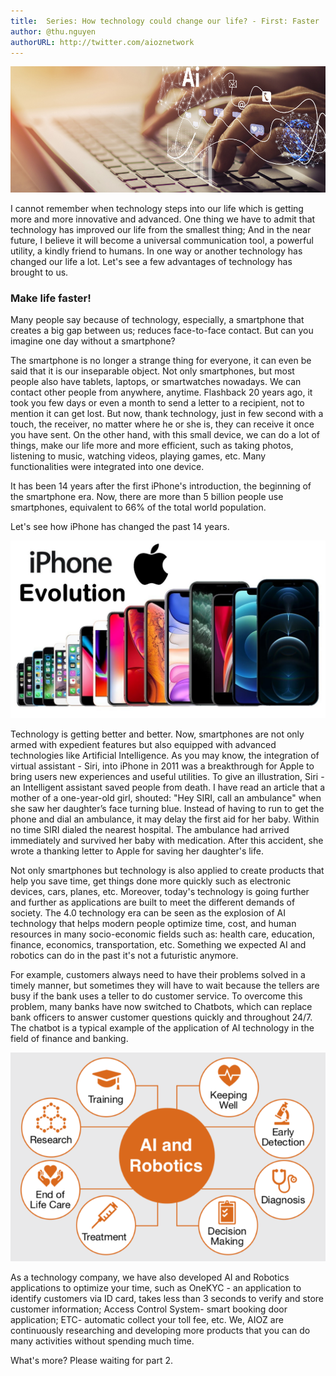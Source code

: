 ```yaml
---
title:  Series: How technology could change our life? - First: Faster
author: @thu.nguyen
authorURL: http://twitter.com/aioznetwork
---
```


![assets/2021-06-04-faster/pros-and-cons-of-technology.png](assets/2021-06-04-faster/pros-and-cons-of-technology.png)
<!--truncate-->
I cannot remember when technology steps into our life which is getting more and more innovative and advanced. One thing we have to admit that technology has improved our life from the smallest thing; And in the near future, I believe it will become a universal communication tool, a powerful utility, a kindly friend to humans. In one way or another technology has changed our life a lot. Let's see a few advantages of technology has brought to us.

### Make life faster!

Many people say because of technology, especially, a smartphone that creates a big gap between us; reduces face-to-face contact. But can you imagine one day without a smartphone?  

The smartphone is no longer a strange thing for everyone, it can even be said that it is our inseparable object. Not only smartphones, but most people also have tablets, laptops, or smartwatches nowadays. We can contact other people from anywhere, anytime. Flashback 20 years ago, it took you few days or even a month to send a letter to a recipient, not to mention it can get lost. But now, thank technology, just in few second with a touch, the receiver, no matter where he or she is, they can receive it once you have sent. On the other hand, with this small device, we can do a lot of things, make our life more and more efficient, such as taking photos, listening to music, watching videos, playing games, etc. Many functionalities were integrated into one device.

It has been 14 years after the first iPhone's introduction, the beginning of the smartphone era. Now, there are more than 5 billion people use smartphones, equivalent to 66% of the total world population.

Let's see how iPhone has changed the past 14 years.

![assets/2021-06-04-faster/maxresdefault.jpeg](assets/2021-06-04-faster/maxresdefault.jpeg)

Technology is getting better and better. Now, smartphones are not only armed with expedient features but also equipped with advanced technologies like Artificial Intelligence. As you may know, the integration of virtual assistant - Siri, into iPhone in 2011 was a breakthrough for Apple to bring users new experiences and useful utilities. To give an illustration, Siri - an Intelligent assistant saved people from death. I have read an article that a mother of a one-year-old girl, shouted: "Hey SIRI, call an ambulance" when she saw her daughter’s face turning blue. Instead of having to run to get the phone and dial an ambulance, it may delay the first aid for her baby. Within no time SIRI dialed the nearest hospital. The ambulance had arrived immediately and survived her baby with medication. After this accident, she wrote a thanking letter to Apple for saving her daughter's life. 

Not only smartphones but technology is also applied to create products that help you save time, get things done more quickly such as electronic devices, cars, planes, etc. Moreover, today's technology is going further and further as applications are built to meet the different demands of society. The 4.0 technology era can be seen as the explosion of AI technology that helps modern people optimize time, cost, and human resources in many socio-economic fields such as: health care, education, finance, economics, transportation, etc. Something we expected AI and robotics can do in the past  it's not a futuristic anymore.

For example, customers always need to have their problems solved in a timely manner, but sometimes they will have to wait because the tellers are busy if the bank uses a teller to do customer service. To overcome this problem, many banks have now switched to Chatbots, which can replace bank officers to answer customer questions quickly and throughout 24/7. The chatbot is a typical example of the application of AI technology in the field of finance and banking.

![assets/2021-06-04-faster/content1.png](assets/2021-06-04-faster/content1.png)

As a technology company, we have also developed AI and Robotics applications to optimize your time, such as OneKYC - an application to identify customers via ID card, takes less than 3 seconds to verify and store customer information; Access Control System- smart booking door application; ETC- automatic collect your toll fee, etc. We, AIOZ are continuously researching and developing more products that you can do many activities without spending much time.

What's more? Please waiting for part 2.
